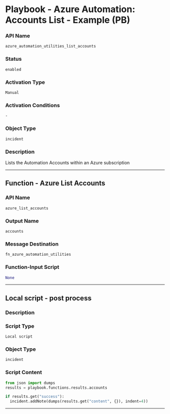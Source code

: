 <!--
    DO NOT MANUALLY EDIT THIS FILE
    THIS FILE IS AUTOMATICALLY GENERATED WITH resilient-sdk codegen
    Generated with resilient-sdk v50.0.151
-->

# Playbook - Azure Automation: Accounts List - Example (PB)

### API Name
`azure_automation_utilities_list_accounts`

### Status
`enabled`

### Activation Type
`Manual`

### Activation Conditions
`-`

### Object Type
`incident`

### Description
Lists the Automation Accounts within an Azure subscription


---
## Function - Azure List Accounts

### API Name
`azure_list_accounts`

### Output Name
`accounts`

### Message Destination
`fn_azure_automation_utilities`

### Function-Input Script
```python
None
```

---

## Local script - post process

### Description


### Script Type
`Local script`

### Object Type
`incident`

### Script Content
```python
from json import dumps
results = playbook.functions.results.accounts

if results.get("success"):
  incident.addNote(dumps(results.get("content", {}), indent=4))
```

---

